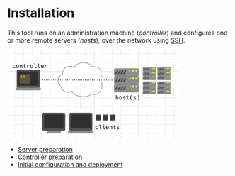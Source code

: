 # Installation

This tool runs on an administration machine (_controller_) and configures one or more remote servers (_hosts_), over the network using [SSH](https://en.wikipedia.org/wiki/Secure_Shell).
 
![](ansible-diagram.png)

- [Server preparation](installation/server-preparation.md)
- [Controller preparation](installation/controller-preparation.md)
- [Initial configuration and deployment](installation/first-project.md)
